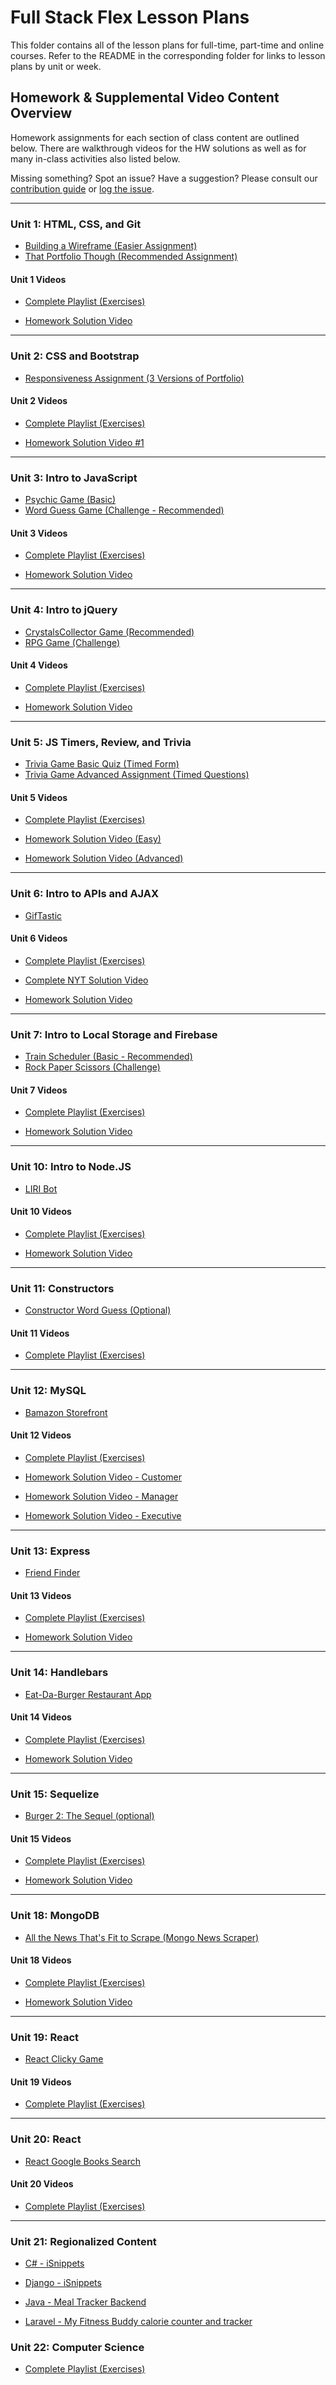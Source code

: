 # Full Stack Flex Lesson Plans

This folder contains all of the lesson plans for full-time, part-time and online courses. Refer to the README in the corresponding folder for links to lesson plans by unit or week.

## Homework & Supplemental Video Content Overview

Homework assignments for each section of class content are outlined below. There are walkthrough videos for the HW solutions as well as for many in-class activities also listed below.

Missing something? Spot an issue? Have a suggestion? Please consult our [contribution guide](https://github.com/coding-boot-camp/FullStack-Lesson-Plans/blob/master/CONTRIBUTING.md) or [log the issue](https://github.com/coding-boot-camp/FullStack-Lesson-Plans/issues).

- - -

### Unit 1: HTML, CSS, and Git

* [Building a Wireframe (Easier Assignment)](../01-Class-Content/01-html-git-css/02-Homework/Instructions/easier-homework-assignment.md)
* [That Portfolio Though (Recommended Assignment)](../01-Class-Content/01-html-git-css/02-Homework/Instructions/recommended-homework-assignment.md)

#### Unit 1 Videos

* [Complete Playlist (Exercises)](https://www.youtube.com/playlist?list=PLgJ8UgkiorClK-ZG5jYqbdgOD2DRHROkT)

* [Homework Solution Video](https://youtu.be/qMbCiVYQLCU)

- - -

### Unit 2: CSS and Bootstrap

* [Responsiveness Assignment (3 Versions of Portfolio)](../01-Class-Content/02-css-bootstrap/02-Homework/Instructions/homework-instructions.md)

#### Unit 2 Videos

* [Complete Playlist (Exercises)](https://www.youtube.com/playlist?list=PLgJ8UgkiorCkLBEm5V0IzuhjdWBeKvrOC)

* [Homework Solution Video #1](https://youtu.be/jF0kIhpX6tk)

- - -

### Unit 3: Intro to JavaScript

* [Psychic Game (Basic)](../01-Class-Content/03-javascript/02-Homework/Instructions/homework-instructions.md#option-one-psychic-game-basic)
* [Word Guess Game (Challenge - Recommended)](../01-Class-Content/03-javascript/02-Homework/Instructions/homework-instructions.md#option-two-word-guess-game-challenge---recommended)

#### Unit 3 Videos

* [Complete Playlist (Exercises)](https://www.youtube.com/playlist?list=PLgJ8UgkiorCmEChEWfh7sxPvQwYAx3Kt0)

* [Homework Solution Video](https://youtu.be/cgdmOR15cn4)

- - -

### Unit 4: Intro to jQuery

* [CrystalsCollector Game (Recommended)](../01-Class-Content/04-jquery/02-Homework/Instructions/homework_instructions.md#option-one-crystalscollector-game-recommended)
* [RPG Game (Challenge)](../01-Class-Content/04-jquery/02-Homework/Instructions/homework_instructions.md#option-two-star-wars-rpg-game-challenge)

#### Unit 4 Videos

* [Complete Playlist (Exercises)](https://www.youtube.com/playlist?list=PLgJ8UgkiorCn05TQ1Ui8_lTnhizYcEFX7)

* [Homework Solution Video](https://youtu.be/ki36iUBbCDY)

- - -

### Unit 5: JS Timers, Review, and Trivia

* [Trivia Game Basic Quiz (Timed Form)](../01-Class-Content/05-timers/02-Homework/Instructions/homework-instructions.md#option-one-basic-quiz-timed-form)
* [Trivia Game Advanced Assignment (Timed Questions)](../01-Class-Content/05-timers/02-Homework/Instructions/homework-instructions.md#option-two-advanced-assignment-timed-questions)

#### Unit 5 Videos

* [Complete Playlist (Exercises)](https://www.youtube.com/playlist?list=PLgJ8UgkiorCncwPdhG7Z7A2HOAKcnmIQr)

* [Homework Solution Video (Easy)](https://www.youtube.com/watch?v=3eWhkc_u5rE&index=6&list=PLgJ8UgkiorClJwRrLq8f9QuzgTflJoeH2)

* [Homework Solution Video (Advanced)](https://youtu.be/KndV7UxLpnk)

- - -

### Unit 6: Intro to APIs and AJAX

* [GifTastic](../01-Class-Content/06-ajax/02-Homework/Instructions/homework.md)

#### Unit 6 Videos  

* [Complete Playlist (Exercises)](https://www.youtube.com/playlist?list=PLgJ8UgkiorCmRwLl7YKfFxmNySuAhNdmC)

* [Complete NYT Solution Video](https://www.youtube.com/watch?v=PDD8NV3sbZo)

* [Homework Solution Video](https://www.youtube.com/watch?v=V67yKAonLa4&list=PLgJ8UgkiorClJwRrLq8f9QuzgTflJoeH2&index=8)

- - -

### Unit 7: Intro to Local Storage and Firebase

* [Train Scheduler (Basic - Recommended)](../01-Class-Content/07-firebase/02-Homework/Instructions/Homework_Train_Activity_Basic.md)
* [Rock Paper Scissors (Challenge)](../01-Class-Content/07-firebase/02-Homework/Instructions/Homework_RPS_Activity_Challenge.md)

#### Unit 7 Videos

* [Complete Playlist (Exercises)](https://www.youtube.com/playlist?list=PLgJ8UgkiorCkg74BLGZkgtJsRDQX51YbU)

* [Homework Solution Video](https://www.youtube.com/watch?v=Dz5iKzwHi0k&index=9)

- - -

### Unit 10: Intro to Node.JS

* [LIRI Bot](../01-Class-Content/10-nodejs/02-Homework/Instructions/homework_instructions.md)

#### Unit 10 Videos
* [Complete Playlist (Exercises)](https://www.youtube.com/playlist?list=PLgJ8UgkiorCnevQjLViL_kxpU30eIJFu7)

* [Homework Solution Video](https://www.youtube.com/watch?v=1-k08YfQbec&list=PLgJ8UgkiorClJwRrLq8f9QuzgTflJoeH2&index=9)

- - -

### Unit 11: Constructors

* [Constructor Word Guess (Optional)](../01-Class-Content/11-js-constructors/02-Homework/Instructions/HomeworkInstructions.md)

#### Unit 11 Videos

* [Complete Playlist (Exercises)](https://www.youtube.com/playlist?list=PLgJ8UgkiorClIZdJL_PasNdUR0yWjBCBP)

- - -

### Unit 12: MySQL

* [Bamazon Storefront](../01-Class-Content/12-mysql/02-Homework/Instructions/homework_instructions.md)

#### Unit 12 Videos

* [Complete Playlist (Exercises)](https://www.youtube.com/playlist?list=PLgJ8UgkiorCncqIRVifiwiP7VoMpcCq0V)

* [Homework Solution Video - Customer](https://www.youtube.com/watch?v=oouxVn14qyk)

* [Homework Solution Video - Manager](https://www.youtube.com/watch?v=q9ANiugK21Y)

* [Homework Solution Video - Executive](https://www.youtube.com/watch?v=3ym0-z6k_WM)

- - -

### Unit 13: Express

* [Friend Finder](../01-Class-Content/13-express/02-Homework/Instructions/homework_instructions.md)

#### Unit 13 Videos

* [Complete Playlist (Exercises)](https://www.youtube.com/playlist?list=PLgJ8UgkiorCmI_wKKVt5FlkTG63sQF6rr)

* [Homework Solution Video](https://www.youtube.com/watch?v=1mS5w2KOdcQ)

- - -

### Unit 14: Handlebars

* [Eat-Da-Burger Restaurant App](../01-Class-Content/14-handlebars/02-Homework/Instructions/homework_instructions.md)

#### Unit 14 Videos

* [Complete Playlist (Exercises)](https://www.youtube.com/watch?v=cMAIbAJcvZo&list=PLgJ8UgkiorCk9lJ4G-uQkCyGeKlquugNI)

* [Homework Solution Video](https://www.youtube.com/watch?v=pieNMQU3oDw)

- - -

### Unit 15: Sequelize

* [Burger 2: The Sequel (optional)](../01-Class-Content/15-sequelize/02-Homework/Instructions/homework_instructions.md)

#### Unit 15 Videos

* [Complete Playlist (Exercises)](https://www.youtube.com/watch?v=dt9mXaEEAkM&list=PLgJ8UgkiorClj-MYE-wm4J6vfVA3-VqWc)

* [Homework Solution Video](https://www.youtube.com/watch?v=F-zNZIQVc-8)

- - -

### Unit 18: MongoDB

* [All the News That's Fit to Scrape (Mongo News Scraper)](../01-Class-Content/18-mongo-mongoose/02-Homework/Instructions/homework_instructions.md)

#### Unit 18 Videos

* [Complete Playlist (Exercises)](https://www.youtube.com/watch?v=Ci1bui7w75k&list=PLgJ8UgkiorCk7zT1kKGwSogEcJbVBzzH8)

* [Homework Solution Video](https://www.youtube.com/watch?v=17-n9ImiWVc)

- - -

### Unit 19: React

* [React Clicky Game](../01-Class-Content/19-react/02-Homework/Instructions/homework_instructions.md)

#### Unit 19 Videos

* [Complete Playlist (Exercises)](https://www.youtube.com/playlist?list=PLgJ8UgkiorCmEfIp2_y73ohb8G6lqyYQY)

- - -

### Unit 20: React

* [React Google Books Search](../01-Class-Content/20-react/02-Homework/Instructions/homework_instructions.md)

#### Unit 20 Videos

* [Complete Playlist (Exercises)](https://www.youtube.com/playlist?list=PLgJ8UgkiorCkozGKPh0NlHoSzi__FS6aj)

- - -

### Unit 21: Regionalized Content

* [C# - iSnippets](../01-Class-Content/21-regionalized-content/C%23/02-Homework/README.md)

* [Django - iSnippets](../01-Class-Content/21-regionalized-content/Django/02-Homework/README.md)

* [Java - Meal Tracker Backend](../01-Class-Content/21-regionalized-content/Java/02-Homework/Instructions/README.md)

* [Laravel - My Fitness Buddy calorie counter and tracker](../01-Class-Content/21-regionalized-content/Laravel/02-Homework/Instructions/README.md)

### Unit 22: Computer Science

* [Complete Playlist (Exercises)](https://www.youtube.com/watch?v=3OH-Ta_mc8E&index=1&list=PLgJ8UgkiorCkov7rkGszLyQl-sMUn-cbu)
